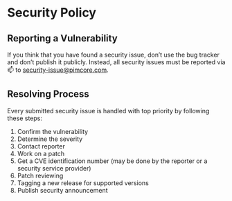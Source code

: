 # Security Policy

## Reporting a Vulnerability

If you think that you have found a security issue, 
don’t use the bug tracker and don’t publish it publicly. 
Instead, all security issues must be reported via 📫 to [security-issue@pimcore.com](mailto:security-issue@pimcore.com).


## Resolving Process
Every submitted security issue is handled with top priority by following these steps: 

1. Confirm the vulnerability
2. Determine the severity
3. Contact reporter
4. Work on a patch
5. Get a CVE identification number (may be done by the reporter or a security service provider)
6. Patch reviewing 
7. Tagging a new release for supported versions
8. Publish security announcement

